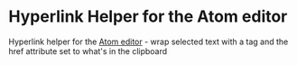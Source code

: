 # Hyperlink Helper for the Atom editor

Hyperlink helper for the [Atom editor](http://atom.io/) - wrap selected text with a <a> tag and the href attribute set to what's in the clipboard

